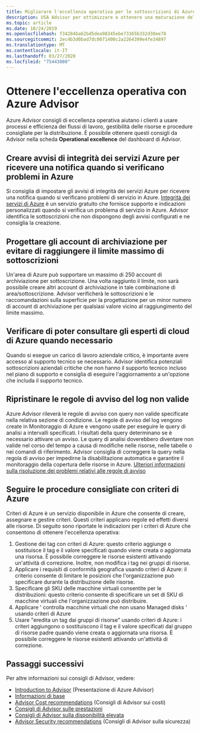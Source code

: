 ```yaml
---
title: Migliorare l'eccellenza operativa per le sottoscrizioni di Azure con Azure Advisor
description: USA Advisor per ottimizzare e ottenere una maturazione dell'eccellenza operativa per le tue sottoscrizioni di Azure
ms.topic: article
ms.date: 10/24/2019
ms.openlocfilehash: f34284ba62bd5dea98345ebe73365b332d38ee78
ms.sourcegitcommit: 2ec4b3d0bad7dc0071400c2a2264399e4fe34897
ms.translationtype: MT
ms.contentlocale: it-IT
ms.lasthandoff: 03/27/2020
ms.locfileid: "75443080"
---
```

# <a name="achieve-operational-excellence-with-azure-advisor"></a>Ottenere l'eccellenza operativa con Azure Advisor

Azure Advisor consigli di eccellenza operativa aiutano i clienti a usare processi e efficienza dei flussi di lavoro, gestibilità delle risorse e procedure consigliate per la distribuzione. È possibile ottenere questi consigli da Advisor nella scheda **Operational excellence** del dashboard di Advisor.

## <a name="create-azure-service-health-alerts-to-be-notified-when-azure-issues-affect-you"></a>Creare avvisi di integrità dei servizi Azure per ricevere una notifica quando si verificano problemi in Azure

Si consiglia di impostare gli avvisi di integrità dei servizi Azure per ricevere una notifica quando si verificano problemi di servizio in Azure. [Integrità dei servizi di Azure](https://azure.microsoft.com/features/service-health/) è un servizio gratuito che fornisce supporto e indicazioni personalizzati quando si verifica un problema di servizio in Azure. Advisor identifica le sottoscrizioni che non dispongono degli avvisi configurati e ne consiglia la creazione.

## <a name="design-your-storage-accounts-to-prevent-hitting-the-maximum-subscription-limit"></a>Progettare gli account di archiviazione per evitare di raggiungere il limite massimo di sottoscrizioni

Un'area di Azure può supportare un massimo di 250 account di archiviazione per sottoscrizione. Una volta raggiunto il limite, non sarà possibile creare altri account di archiviazione in tale combinazione di area/sottoscrizione. Advisor verificherà le sottoscrizioni e le raccomandazioni sulla superficie per la progettazione per un minor numero di account di archiviazione per qualsiasi valore vicino al raggiungimento del limite massimo.

## <a name="ensure-you-have-access-to-azure-cloud-experts-when-you-need-it"></a>Verificare di poter consultare gli esperti di cloud di Azure quando necessario

Quando si esegue un carico di lavoro aziendale critico, è importante avere accesso al supporto tecnico se necessario. Advisor identifica potenziali sottoscrizioni aziendali critiche che non hanno il supporto tecnico incluso nel piano di supporto e consiglia di eseguire l'aggiornamento a un'opzione che includa il supporto tecnico.

## <a name="repair-invalid-log-alert-rules"></a>Ripristinare le regole di avviso del log non valide

Azure Advisor rileverà le regole di avviso con query non valide specificate nella relativa sezione di condizione. Le regole di avviso del log vengono create in Monitoraggio di Azure e vengono usate per eseguire le query di analisi a intervalli specificati. I risultati della query determinano se è necessario attivare un avviso. Le query di analisi doverebbero diventare non valide nel corso del tempo a causa di modifiche nelle risorse, nelle tabelle o nei comandi di riferimento. Advisor consiglia di correggere la query nella regola di avviso per impedirne la disabilitazione automatica e garantire il monitoraggio della copertura delle risorse in Azure. [Ulteriori informazioni sulla risoluzione dei problemi relativi alle regole di avviso](https://aka.ms/aa_logalerts_queryrepair)

## <a name="follow-best-practices-using-azure-policy"></a>Seguire le procedure consigliate con criteri di Azure

Criteri di Azure è un servizio disponibile in Azure che consente di creare, assegnare e gestire criteri. Questi criteri applicano regole ed effetti diversi alle risorse. Di seguito sono riportate le indicazioni per i criteri di Azure che consentono di ottenere l'eccellenza operativa: 
1. Gestione dei tag con criteri di Azure: questo criterio aggiunge o sostituisce il tag e il valore specificati quando viene creata o aggiornata una risorsa. È possibile correggere le risorse esistenti attivando un'attività di correzione. Inoltre, non modifica i tag nei gruppi di risorse.
2. Applicare i requisiti di conformità geografica usando criteri di Azure: il criterio consente di limitare le posizioni che l'organizzazione può specificare durante la distribuzione delle risorse. 
3. Specificare gli SKU delle macchine virtuali consentite per le distribuzioni: questo criterio consente di specificare un set di SKU di macchine virtuali che l'organizzazione può distribuire.
4. Applicare ' controlla macchine virtuali che non usano Managed disks ' usando criteri di Azure
5. Usare "eredita un tag dai gruppi di risorse" usando criteri di Azure: i criteri aggiungono o sostituiscono il tag e il valore specificati dal gruppo di risorse padre quando viene creata o aggiornata una risorsa. È possibile correggere le risorse esistenti attivando un'attività di correzione.

## <a name="next-steps"></a>Passaggi successivi

Per altre informazioni sui consigli di Advisor, vedere:
* [Introduction to Advisor](advisor-overview.md) (Presentazione di Azure Advisor)
* [Informazioni di base](advisor-get-started.md)
* [Advisor Cost recommendations](advisor-cost-recommendations.md) (Consigli di Advisor sui costi)
* [Consigli di Advisor sulle prestazioni](advisor-performance-recommendations.md)
* [Consigli di Advisor sulla disponibilità elevata](advisor-high-availability-recommendations.md)
* [Advisor Security recommendations](advisor-security-recommendations.md) (Consigli di Advisor sulla sicurezza)
